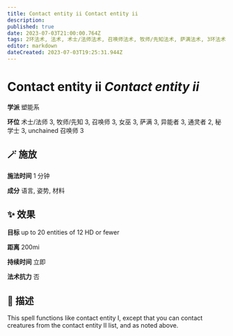 ```yaml
---
title: Contact entity ii Contact entity ii
description: 
published: true
date: 2023-07-03T21:00:00.764Z
tags: 2环法术, 法术, 术士/法师法术, 召唤师法术, 牧师/先知法术, 萨满法术, 3环法术, 女巫法术, 秘学士法术, unchained 召唤师法术, 异能者法术, 通灵者法术, 塑能系
editor: markdown
dateCreated: 2023-07-03T19:25:31.944Z
---
```


# **Contact entity ii** *Contact entity ii*

**学派** 塑能系 

**环位** 术士/法师 3, 牧师/先知 3, 召唤师 3, 女巫 3, 萨满 3, 异能者 3, 通灵者 2, 秘学士 3, unchained 召唤师 3

## 🪄 施放

**施法时间** 1 分钟

**成分** 语言, 姿势, 材料

## ✨ 效果 

**目标** up to 20 entities of 12 HD or fewer 

**距离** 200mi  

**持续时间** 立即 

**法术抗力** 否

## 📖 描述

This spell functions like contact entity I, except that you can contact creatures from the contact entity II list, and as noted above.
    